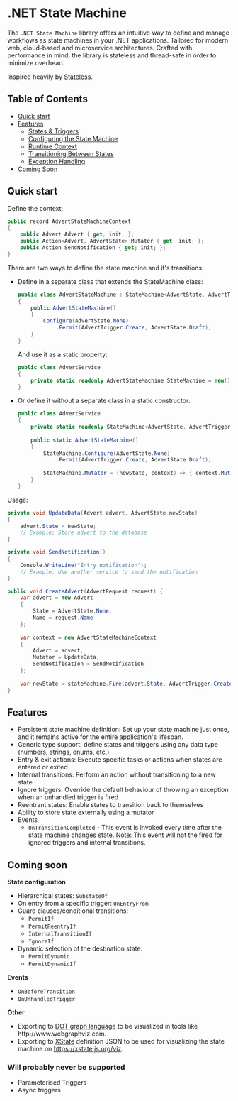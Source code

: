 # .NET State Machine

The `.NET State Machine` library offers an intuitive way to define and manage workflows as state machines in your .NET
applications. Tailored for modern web, cloud-based and microservice architectures. Crafted with performance in mind, the library is stateless and thread-safe in order to minimize overhead. 

Inspired heavily by [Stateless](https://github.com/dotnet-state-machine/stateless).

## Table of Contents

- [Quick start](#quick-start)
- [Features](#features)
    - [States & Triggers](#states--triggers)
    - [Configuring the State Machine](#configuring-the-state-machine)
    - [Runtime Context](#runtime-context)
    - [Transitioning Between States](#transitioning-between-states)
    - [Exception Handling](#exception-handling)
- [Coming Soon](#coming-soon)

## Quick start

Define the context:
```csharp
public record AdvertStateMachineContext
{
    public Advert Advert { get; init; };
    public Action<Advert, AdvertState> Mutator { get; init; };
    public Action SendNotification { get; init; };
}
```

There are two ways to define the state machine and it's transitions: 

- Define in a separate class that extends the StateMachine class:
  ```csharp
  public class AdvertStateMachine : StateMachine<AdvertState, AdvertTrigger, AdvertStateMachineContext>
  {
      public AdvertStateMachine()
      {
          Configure(AdvertState.None)
              .Permit(AdvertTrigger.Create, AdvertState.Draft);
      }
  }
  ```
  And use it as a static property:
  ```csharp
  public class AdvertService
  {
      private static readonly AdvertStateMachine StateMachine = new();
  }
  ```
- Or define it without a separate class in a static constructor:
  ```csharp
  public class AdvertService
  {
      private static readonly StateMachine<AdvertState, AdvertTrigger, AdvertStateMachineContext> StateMachine = new();
      
      public static AdvertStateMachine()
      {
          StateMachine.Configure(AdvertState.None)
              .Permit(AdvertTrigger.Create, AdvertState.Draft);
              
          StateMachine.Mutator = (newState, context) => { context.Mutator(context.Advert, newState); };
      }
  }
  ```
  
Usage:
```csharp
private void UpdateData(Advert advert, AdvertState newState)
{
    advert.State = newState;
    // Example: Store advert to the database
}

private void SendNotification()
{
    Console.WriteLine("Entry notification");
    // Example: Use another service to send the notification
}

public void CreateAdvert(AdvertRequest request) {
    var advert = new Advert
    {
        State = AdvertState.None,
        Name = request.Name
    };
    
    var context = new AdvertStateMachineContext
    {
        Advert = advert,
        Mutator = UpdateData,
        SendNotification = SendNotification
    };
    
    var newState = stateMachine.Fire(advert.State, AdvertTrigger.Create, context); // result: Draft
}
```

## Features

- Persistent state machine definition: Set up your state machine just once, and it remains active for the entire application's lifespan.
- Generic type support: define states and triggers using any data type (numbers, strings, enums, etc.)
- Entry & exit actions: Execute specific tasks or actions when states are entered or exited
- Internal transitions: Perform an action without transitioning to a new state
- Ignore triggers: Override the default behaviour of throwing an exception when an unhandled trigger is fired
- Reentrant states: Enable states to transition back to themselves
- Ability to store state externally using a mutator
- Events
  - `OnTransitionCompleted` - This event is invoked every time after the state machine changes state. Note: This event will not the fired for ignored triggers and internal transitions. 

## Coming soon

**State configuration**
- Hierarchical states: `SubstateOf`
- On entry from a specific trigger: `OnEntryFrom`
- Guard clauses/conditional transitions: 
    - `PermitIf`
    - `PermitReentryIf`
    - `InternalTransitionIf`
    - `IgnoreIf`
- Dynamic selection of the destination state:
    - `PermitDynamic`
    - `PermitDynamicIf`

**Events**
- `OnBeforeTransition`
- `OnUnhandledTrigger`

**Other**
- Exporting to [DOT graph language](https://en.wikipedia.org/wiki/DOT_(graph_description_language)) to be visualized in tools like http://www.webgraphviz.com.
- Exporting to [XState](https://xstate.js.org/) definition JSON to be used for visualizing the state machine on https://xstate.js.org/viz.

### Will probably never be supported
- Parameterised Triggers
- Async triggers